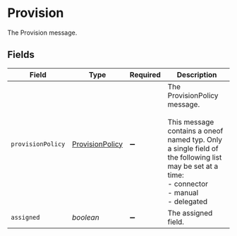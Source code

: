 # Provision

The Provision message.


## Fields

| Field                                                                                                                                                                          | Type                                                                                                                                                                           | Required                                                                                                                                                                       | Description                                                                                                                                                                    |
| ------------------------------------------------------------------------------------------------------------------------------------------------------------------------------ | ------------------------------------------------------------------------------------------------------------------------------------------------------------------------------ | ------------------------------------------------------------------------------------------------------------------------------------------------------------------------------ | ------------------------------------------------------------------------------------------------------------------------------------------------------------------------------ |
| `provisionPolicy`                                                                                                                                                              | [ProvisionPolicy](../../models/shared/provisionpolicy.md)                                                                                                                      | :heavy_minus_sign:                                                                                                                                                             | The ProvisionPolicy message.<br/><br/>This message contains a oneof named typ. Only a single field of the following list may be set at a time:<br/>  - connector<br/>  - manual<br/>  - delegated<br/> |
| `assigned`                                                                                                                                                                     | *boolean*                                                                                                                                                                      | :heavy_minus_sign:                                                                                                                                                             | The assigned field.                                                                                                                                                            |